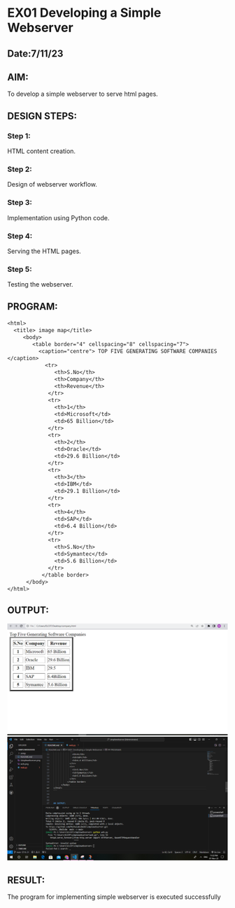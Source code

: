 # EX01 Developing a Simple Webserver
## Date:7/11/23

## AIM:
To develop a simple webserver to serve html pages.

## DESIGN STEPS:
### Step 1: 
HTML content creation.

### Step 2:
Design of webserver workflow.

### Step 3:
Implementation using Python code.

### Step 4:
Serving the HTML pages.

### Step 5:
Testing the webserver.

## PROGRAM:
```
<html>
  <title> image map</title>
     <body>
        <table border="4" cellspacing="8" cellspacing="7">
          <caption="centre"> TOP FIVE GENERATING SOFTWARE COMPANIES </caption>
            <tr>
               <th>S.No</th>
               <th>Company</th>
               <th>Revenue</th>
             </tr>
             <tr>
               <th>1</th>
               <td>Microsoft</td>
               <td>65 Billion</td>
             </tr>
             <tr>
               <th>2</th>
               <td>Oracle</td>
               <td>29.6 Billion</td>
             </tr>
             <tr>
               <th>3</th>
               <td>IBM</td>
               <td>29.1 Billion</td>
             </tr>
             <tr>
               <th>4</th>
               <td>SAP</td>
               <td>6.4 Billion</td>
             </tr>
             <tr>
               <th>S.No</th>
               <td>Symantec</td>
               <td>5.6 Billion</td>
             </tr>
           </table border>
      </body>
</html>
```



## OUTPUT:
![Alt text](Simplewebserver.png)
![Alt text](<web a.png>)


## RESULT:
The program for implementing simple webserver is executed successfully